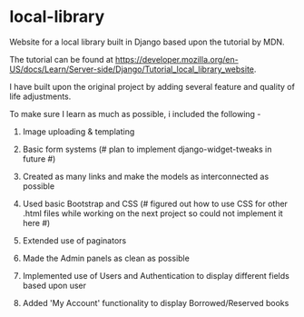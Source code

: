 # local-library
Website for a local library built in Django based upon the tutorial by MDN.

The tutorial can be found at https://developer.mozilla.org/en-US/docs/Learn/Server-side/Django/Tutorial_local_library_website.

I have built upon the original project by adding several feature and quality of life adjustments.

To make sure I learn as much as possible, i included the following -

1. Image uploading & templating

2. Basic form systems (# plan to implement django-widget-tweaks in future #)

3. Created as many links and make the models as interconnected as possible

4. Used basic Bootstrap and CSS (# figured out how to use CSS for other .html files while working on the next project so could not 
implement it here #)

5. Extended use of paginators

6. Made the Admin panels as clean as possible

7. Implemented use of Users and Authentication to display different fields based upon user

8. Added 'My Account' functionality to display Borrowed/Reserved books
